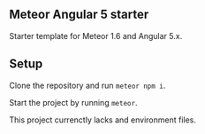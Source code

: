 Meteor Angular 5 starter
------------------------

Starter template for Meteor 1.6  and Angular 5.x.

## Setup ##
Clone the repository and run `meteor npm i`.

Start the project by running `meteor`.

This project currenctly lacks and environment files.
